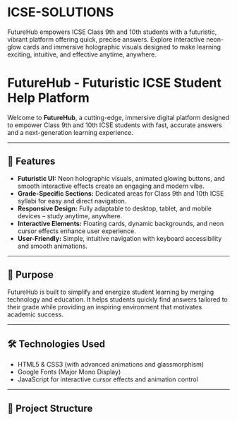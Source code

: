 # ICSE-SOLUTIONS
FutureHub empowers ICSE Class 9th and 10th students with a futuristic, vibrant platform offering quick, precise answers. Explore interactive neon-glow cards and immersive holographic visuals designed to make learning exciting, intuitive, and effective anytime, anywhere.
# FutureHub - Futuristic ICSE Student Help Platform

Welcome to **FutureHub**, a cutting-edge, immersive digital platform designed to empower Class 9th and 10th ICSE students with fast, accurate answers and a next-generation learning experience.

---

## 🚀 Features

- **Futuristic UI:** Neon holographic visuals, animated glowing buttons, and smooth interactive effects create an engaging and modern vibe.
- **Grade-Specific Sections:** Dedicated areas for Class 9th and 10th ICSE syllabi for easy and direct navigation.
- **Responsive Design:** Fully adaptable to desktop, tablet, and mobile devices – study anytime, anywhere.
- **Interactive Elements:** Floating cards, dynamic backgrounds, and neon cursor effects enhance user experience.
- **User-Friendly:** Simple, intuitive navigation with keyboard accessibility and smooth animations.

---

## 🎯 Purpose

FutureHub is built to simplify and energize student learning by merging technology and education. It helps students quickly find answers tailored to their grade while providing an inspiring environment that motivates academic success.

---

## 🛠️ Technologies Used

- HTML5 & CSS3 (with advanced animations and glassmorphism)
- Google Fonts (Major Mono Display)
- JavaScript for interactive cursor effects and animation control

---

## 📁 Project Structure

